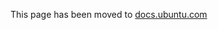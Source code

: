 This page has been moved to [docs.ubuntu.com](https://docs.ubports.com/en/latest/appdev/cordova.html)
